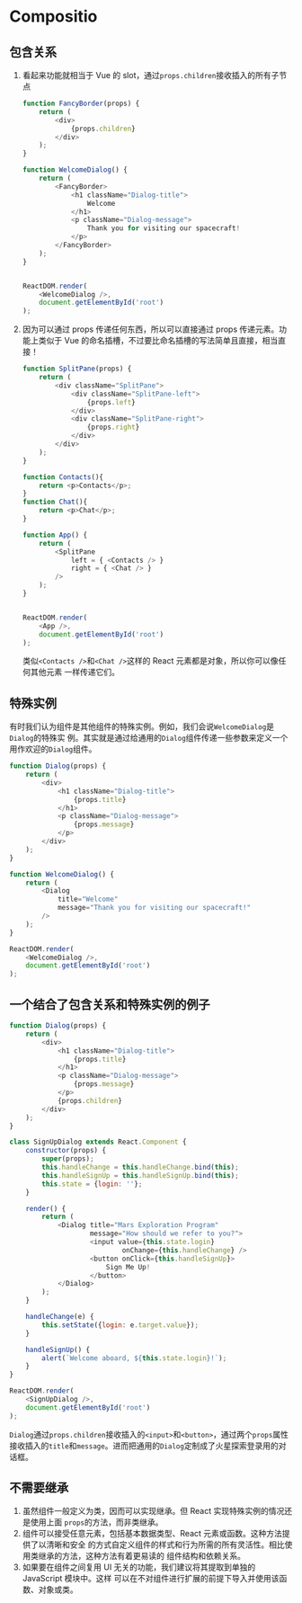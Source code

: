 # Compositio

## 包含关系
1. 看起来功能就相当于 Vue 的 slot，通过`props.children`接收插入的所有子节点
    ```js
    function FancyBorder(props) {
        return (
            <div>
                {props.children}
            </div>
        );
    }

    function WelcomeDialog() {
        return (
            <FancyBorder>
                <h1 className="Dialog-title">
                    Welcome
                </h1>
                <p className="Dialog-message">
                    Thank you for visiting our spacecraft!
                </p>
            </FancyBorder>
        );
    }


    ReactDOM.render(
        <WelcomeDialog />,
        document.getElementById('root')
    );
    ```
2. 因为可以通过 props 传递任何东西，所以可以直接通过 props 传递元素。功能上类似于 Vue
的命名插槽，不过要比命名插槽的写法简单且直接，相当直接！
    ```js
    function SplitPane(props) {
        return (
            <div className="SplitPane">
                <div className="SplitPane-left">
                    {props.left}
                </div>
                <div className="SplitPane-right">
                    {props.right}
                </div>
            </div>
        );
    }

    function Contacts(){
        return <p>Contacts</p>;
    }
    function Chat(){
        return <p>Chat</p>;
    }

    function App() {
        return (
            <SplitPane
                left = { <Contacts /> }
                right = { <Chat /> }
            />
        );
    }


    ReactDOM.render(
        <App />,
        document.getElementById('root')
    );
    ```
    类似`<Contacts />`和`<Chat />`这样的 React 元素都是对象，所以你可以像任何其他元素
    一样传递它们。


## 特殊实例
有时我们认为组件是其他组件的特殊实例。例如，我们会说`WelcomeDialog`是`Dialog`的特殊实
例。其实就是通过给通用的`Dialog`组件传递一些参数来定义一个用作欢迎的`Dialog`组件。
```js
function Dialog(props) {
    return (
        <div>
            <h1 className="Dialog-title">
                {props.title}
            </h1>
            <p className="Dialog-message">
                {props.message}
            </p>
        </div>
    );
}

function WelcomeDialog() {
    return (
        <Dialog
            title="Welcome"
            message="Thank you for visiting our spacecraft!"
        />
    );
}

ReactDOM.render(
    <WelcomeDialog />,
    document.getElementById('root')
);
```

## 一个结合了包含关系和特殊实例的例子
```js
function Dialog(props) {
    return (
        <div>
            <h1 className="Dialog-title">
                {props.title}
            </h1>
            <p className="Dialog-message">
                {props.message}
            </p>
            {props.children}
        </div>
    );
}

class SignUpDialog extends React.Component {
    constructor(props) {
        super(props);
        this.handleChange = this.handleChange.bind(this);
        this.handleSignUp = this.handleSignUp.bind(this);
        this.state = {login: ''};
    }

    render() {
        return (
            <Dialog title="Mars Exploration Program"
                    message="How should we refer to you?">
                    <input value={this.state.login}
                            onChange={this.handleChange} />
                    <button onClick={this.handleSignUp}>
                        Sign Me Up!
                    </button>
            </Dialog>
        );
    }

    handleChange(e) {
        this.setState({login: e.target.value});
    }

    handleSignUp() {
        alert(`Welcome aboard, ${this.state.login}!`);
    }
}

ReactDOM.render(
    <SignUpDialog />,
    document.getElementById('root')
);
```

`Dialog`通过`props.children`接收插入的`<input>`和`<button>`，通过两个`props`属性
接收插入的`title`和`message`。进而把通用的`Dialog`定制成了火星探索登录用的对话框。


## 不需要继承
1. 虽然组件一般定义为类，因而可以实现继承。但 React 实现特殊实例的情况还是使用上面
`props`的方法，而非类继承。
2. 组件可以接受任意元素，包括基本数据类型、React 元素或函数。这种方法提供了以清晰和安全
的方式自定义组件的样式和行为所需的所有灵活性。相比使用类继承的方法，这种方法有着更易读的
组件结构和依赖关系。
3. 如果要在组件之间复用 UI 无关的功能，我们建议将其提取到单独的 JavaScript 模块中。这样
可以在不对组件进行扩展的前提下导入并使用该函数、对象或类。
